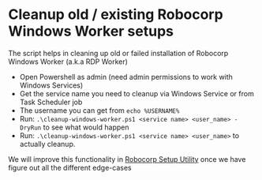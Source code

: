 # Cleanup old / existing Robocorp Windows Worker setups

The script helps in cleaning up old or failed installation of Robocorp Windows Worker (a.k.a RDP Worker)
* Open Powershell as admin (need admin permissions to work with Windows Services)
* Get the service name you need to cleanup via Windows Service or from Task Scheduler job
* The username you can get from `echo %USERNAME%`
* Run: `.\cleanup-windows-worker.ps1 <service name> <user_name> -DryRun` to see what would happen
* Run: `.\cleanup-windows-worker.ps1 <service name> <user_name>` to actually cleanup.

We will improve this functionality in [Robocorp Setup Utility](https://robocorp.com/docs/control-room/setup-utility) once we have figure out all the different edge-cases